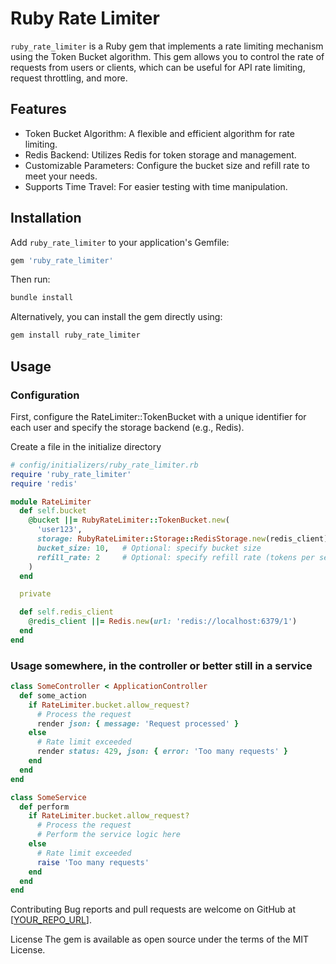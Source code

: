 # Ruby Rate Limiter

`ruby_rate_limiter` is a Ruby gem that implements a rate limiting mechanism using the Token Bucket algorithm. This gem allows you to control the rate of requests from users or clients, which can be useful for API rate limiting, request throttling, and more.

## Features

- Token Bucket Algorithm: A flexible and efficient algorithm for rate limiting.
- Redis Backend: Utilizes Redis for token storage and management.
- Customizable Parameters: Configure the bucket size and refill rate to meet your needs.
- Supports Time Travel: For easier testing with time manipulation.

## Installation

Add `ruby_rate_limiter` to your application's Gemfile:

```ruby
gem 'ruby_rate_limiter'

```

Then run:

```ruby
bundle install
```

Alternatively, you can install the gem directly using:

```ruby
gem install ruby_rate_limiter
```

## Usage

### Configuration

First, configure the RateLimiter::TokenBucket with a unique identifier for each user and specify the storage backend (e.g., Redis).

Create a file in the initialize directory

```ruby
# config/initializers/ruby_rate_limiter.rb
require 'ruby_rate_limiter'
require 'redis'

module RateLimiter
  def self.bucket
    @bucket ||= RubyRateLimiter::TokenBucket.new(
      'user123',
      storage: RubyRateLimiter::Storage::RedisStorage.new(redis_client),
      bucket_size: 10,   # Optional: specify bucket size
      refill_rate: 2     # Optional: specify refill rate (tokens per second)
    )
  end

  private

  def self.redis_client
    @redis_client ||= Redis.new(url: 'redis://localhost:6379/1')
  end
end

```

### Usage somewhere, in the controller or better still in a service

```ruby
class SomeController < ApplicationController
  def some_action
    if RateLimiter.bucket.allow_request?
      # Process the request
      render json: { message: 'Request processed' }
    else
      # Rate limit exceeded
      render status: 429, json: { error: 'Too many requests' }
    end
  end
end
```

```ruby
class SomeService
  def perform
    if RateLimiter.bucket.allow_request?
      # Process the request
      # Perform the service logic here
    else
      # Rate limit exceeded
      raise 'Too many requests'
    end
  end
end

```

Contributing
Bug reports and pull requests are welcome on GitHub at [[YOUR_REPO_URL](https://github.com/Mutuba/ruby-rate-limiter)].

License
The gem is available as open source under the terms of the MIT License.
